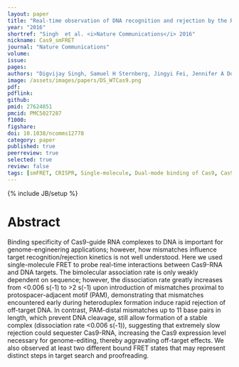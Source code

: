 ```yaml
---
layout: paper
title: "Real-time observation of DNA recognition and rejection by the RNA-guided endonuclease Cas9"
year: "2016"
shortref: "Singh  et al. <i>Nature Communications</i> 2016"
nickname: Cas9_smFRET
journal: "Nature Communications"
volume:
issue: 
pages: 
authors: "Digvijay Singh, Samuel H Sternberg, Jingyi Fei, Jennifer A Doudna, Taekjip Ha"
image: /assets/images/papers/DS_WTCas9.png
pdf: 
pdflink: 
github: 
pmid: 27624851
pmcid: PMC5027287  
f1000: 
figshare: 
doi: 10.1038/ncomms12778
category: paper
published: true
peerreview: true
selected: true
review: false
tags: [smFRET, CRISPR, Single-molecule, Dual-mode binding of Cas9, Cas9, gene editing ]
---
```

{% include JB/setup %}

# Abstract 
Binding specificity of Cas9-guide RNA complexes to DNA is important for genome-engineering applications; however, how mismatches influence target recognition/rejection kinetics is not well understood. Here we used single-molecule FRET to probe real-time interactions between Cas9-RNA and DNA targets. The bimolecular association rate is only weakly dependent on sequence; however, the dissociation rate greatly increases from <0.006 s(-1) to >2 s(-1) upon introduction of mismatches proximal to protospacer-adjacent motif (PAM), demonstrating that mismatches encountered early during heteroduplex formation induce rapid rejection of off-target DNA. In contrast, PAM-distal mismatches up to 11 base pairs in length, which prevent DNA cleavage, still allow formation of a stable complex (dissociation rate <0.006 s(-1)), suggesting that extremely slow rejection could sequester Cas9-RNA, increasing the Cas9 expression level necessary for genome-editing, thereby aggravating off-target effects. We also observed at least two different bound FRET states that may represent distinct steps in target search and proofreading.